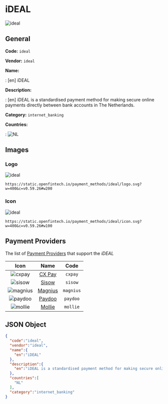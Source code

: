 
# iDEAL 
![ideal](https://static.openfintech.io/payment_methods/ideal/logo.svg?w=400&c=v0.59.26#w200)  

## General 
**Code:** `ideal` 
 
**Vendor:** `ideal` 
 
**Name:**  
 
:	[en] iDEAL  
 
**Description:**  
 
: [en] iDEAL is a standardised payment method for making secure online payments directly between bank accounts in The Netherlands.  
 
**Category:** `internet_banking` 
 
**Countries:**  
 
:	![NL](https://cdnjs.cloudflare.com/ajax/libs/flag-icon-css/3.3.0/flags/4x3/nl.svg#w24)  
 

## Images 

### Logo 
![ideal](https://static.openfintech.io/payment_methods/ideal/logo.svg?w=400&c=v0.59.26#w200)  

```
https://static.openfintech.io/payment_methods/ideal/logo.svg?w=400&c=v0.59.26#w200
```  

### Icon 
![ideal](https://static.openfintech.io/payment_methods/ideal/icon.svg?w=400&c=v0.59.26#w100)  

```
https://static.openfintech.io/payment_methods/ideal/icon.svg?w=400&c=v0.59.26#w100
```  

## Payment Providers 
 
The list of  [Payment Providers](/providers) that support the _iDEAL_  

|Icon|Name|Code| 
|:---:|:---:|:---:| 
|![cxpay](https://static.openfintech.io/payment_providers/cxpay/icon.svg?w=600&c=v0.59.26#w100) |[CX Pay](/providers/cxpay)|`cxpay`| 
|![sisow](https://static.openfintech.io/payment_providers/sisow/icon.svg?w=600&c=v0.59.26#w100) |[Sisow](/providers/sisow)|`sisow`| 
|![magnius](https://static.openfintech.io/payment_providers/magnius/icon.svg?w=600&c=v0.59.26#w100) |[Magnius](/providers/magnius)|`magnius`| 
|![paydoo](https://static.openfintech.io/payment_providers/paydoo/icon.svg?w=600&c=v0.59.26#w100) |[Paydoo](/providers/paydoo)|`paydoo`| 
|![mollie](https://static.openfintech.io/payment_providers/mollie/icon.svg?w=600&c=v0.59.26#w100) |[Mollie](/providers/mollie)|`mollie`| 
 

## JSON Object 

```json
{
  "code":"ideal",
  "vendor":"ideal",
  "name":{
    "en":"iDEAL"
  },
  "description":{
    "en":"iDEAL is a standardised payment method for making secure online payments directly between bank accounts in The Netherlands."
  },
  "countries":[
    "NL"
  ],
  "category":"internet_banking"
}
```  
